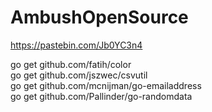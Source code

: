 # AmbushOpenSource

https://pastebin.com/Jb0YC3n4

go get github.com/fatih/color <br />
go get github.com/jszwec/csvutil <br />
go get github.com/mcnijman/go-emailaddress <br />
go get github.com/Pallinder/go-randomdata <br />
